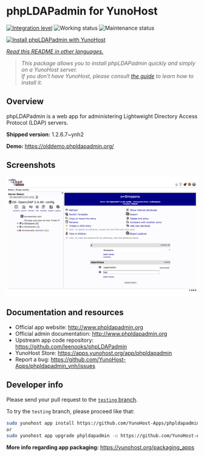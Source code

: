 <!--
N.B.: This README was automatically generated by <https://github.com/YunoHost/apps/tree/master/tools/readme_generator>
It shall NOT be edited by hand.
-->

# phpLDAPadmin for YunoHost

[![Integration level](https://dash.yunohost.org/integration/phpldapadmin.svg)](https://dash.yunohost.org/appci/app/phpldapadmin) ![Working status](https://ci-apps.yunohost.org/ci/badges/phpldapadmin.status.svg) ![Maintenance status](https://ci-apps.yunohost.org/ci/badges/phpldapadmin.maintain.svg)

[![Install phpLDAPadmin with YunoHost](https://install-app.yunohost.org/install-with-yunohost.svg)](https://install-app.yunohost.org/?app=phpldapadmin)

*[Read this README in other languages.](./ALL_README.md)*

> *This package allows you to install phpLDAPadmin quickly and simply on a YunoHost server.*  
> *If you don't have YunoHost, please consult [the guide](https://yunohost.org/install) to learn how to install it.*

## Overview

phpLDAPadmin is a web app for administering Lightweight Directory Access Protocol (LDAP) servers.

**Shipped version:** 1.2.6.7~ynh2

**Demo:** <https://olddemo.phpldapadmin.org/>

## Screenshots

![Screenshot of phpLDAPadmin](./doc/screenshots/screenshot.png)

## Documentation and resources

- Official app website: <http://www.phpldapadmin.org>
- Official admin documentation: <http://www.phpldapadmin.org>
- Upstream app code repository: <https://github.com/leenooks/phpLDAPadmin>
- YunoHost Store: <https://apps.yunohost.org/app/phpldapadmin>
- Report a bug: <https://github.com/YunoHost-Apps/phpldapadmin_ynh/issues>

## Developer info

Please send your pull request to the [`testing` branch](https://github.com/YunoHost-Apps/phpldapadmin_ynh/tree/testing).

To try the `testing` branch, please proceed like that:

```bash
sudo yunohost app install https://github.com/YunoHost-Apps/phpldapadmin_ynh/tree/testing --debug
or
sudo yunohost app upgrade phpldapadmin -u https://github.com/YunoHost-Apps/phpldapadmin_ynh/tree/testing --debug
```

**More info regarding app packaging:** <https://yunohost.org/packaging_apps>
